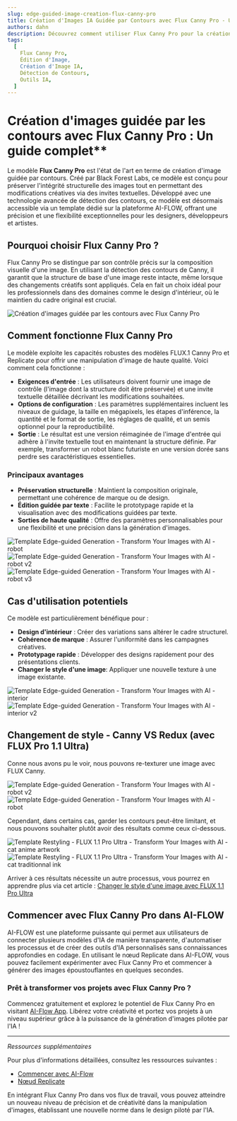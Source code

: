```yaml
---
slug: edge-guided-image-creation-flux-canny-pro
title: Création d'Images IA Guidée par Contours avec Flux Canny Pro - Un Guide Complet
authors: dahn
description: Découvrez comment utiliser Flux Canny Pro pour la création d'images guidée par contours. Ce guide explore ses fonctionnalités, ses avantages par rapport aux méthodes traditionnelles, et comment l'intégrer dans vos flux de travail de conception.
tags:
  [
    Flux Canny Pro,
    Édition d'Image,
    Création d'Image IA,
    Détection de Contours,
    Outils IA,
  ]
---
```


<head>
  <meta name="twitter:card" content="summary_large_image"/>
  <meta name="twitter:title" content="Création d'Images Guidée par Contours avec Flux Canny Pro" />
  <meta name="twitter:description" content="Guide complet sur l'utilisation de Flux Canny Pro pour une édition d'image précise. Découvrez ses fonctionnalités, ses avantages et des conseils d'intégration." />
  <meta name="twitter:creator" content="@AIFlowApp"/>
  <meta name="twitter:image" content="https://docs.ai-flow.net/img/blog-images/edge-guided-image-creation-flux-canny-pro-5.png"/>
  <meta name="twitter:image:alt" content="Création d'Images Guidée par Contours avec Flux Canny Pro"/>
  <meta property="og:title" content="Création d'Images Guidée par Contours avec Flux Canny Pro"/>
  <meta property="og:description" content="Découvrez comment Flux Canny Pro révolutionne l'édition d'images avec la création guidée par contours. Explorez ses fonctionnalités et son intégration dans vos flux de travail."/>
  <meta property="og:image" content="https://docs.ai-flow.net/img/blog-images/edge-guided-image-creation-flux-canny-pro-5.png"/>
</head>

# Création d'images guidée par les contours avec Flux Canny Pro : Un guide complet**

Le modèle **Flux Canny Pro** est l'état de l'art en terme de création d'image guidée par contours. Créé par Black Forest Labs, ce modèle est conçu pour préserver l'intégrité structurelle des images tout en permettant des modifications créatives via des invites textuelles. Développé avec une technologie avancée de détection des contours, ce modèle est désormais accessible via un template dédié sur la plateforme AI-FLOW, offrant une précision et une flexibilité exceptionnelles pour les designers, développeurs et artistes.

## Pourquoi choisir Flux Canny Pro ?

Flux Canny Pro se distingue par son contrôle précis sur la composition visuelle d'une image. En utilisant la détection des contours de Canny, il garantit que la structure de base d'une image reste intacte, même lorsque des changements créatifs sont appliqués. Cela en fait un choix idéal pour les professionnels dans des domaines comme le design d'intérieur, où le maintien du cadre original est crucial.

![Création d'images guidée par les contours avec Flux Canny Pro](/img/blog-images/edge-guided-image-creation-flux-canny-pro-5.png)

## Comment fonctionne Flux Canny Pro

Le modèle exploite les capacités robustes des modèles FLUX.1 Canny Pro et Replicate pour offrir une manipulation d'image de haute qualité. Voici comment cela fonctionne :

- **Exigences d'entrée** : Les utilisateurs doivent fournir une image de contrôle (l'image dont la structure doit être préservée) et une invite textuelle détaillée décrivant les modifications souhaitées.
- **Options de configuration** : Les paramètres supplémentaires incluent les niveaux de guidage, la taille en mégapixels, les étapes d'inférence, la quantité et le format de sortie, les réglages de qualité, et un semis optionnel pour la reproductibilité.
- **Sortie** : Le résultat est une version réimaginée de l'image d'entrée qui adhère à l'invite textuelle tout en maintenant la structure définie. Par exemple, transformer un robot blanc futuriste en une version dorée sans perdre ses caractéristiques essentielles.

### Principaux avantages

- **Préservation structurelle** : Maintient la composition originale, permettant une cohérence de marque ou de design.
- **Édition guidée par texte** : Facilite le prototypage rapide et la visualisation avec des modifications guidées par texte.
- **Sorties de haute qualité** : Offre des paramètres personnalisables pour une flexibilité et une précision dans la génération d'images.

<div class="flex flex-row w-[50%] justify-center">
    <span class="w-40 h-full object-cover">
    <img src="/fr/img/blog-images/edge-guided-image-creation-flux-canny-pro-4.png" alt="Template Edge-guided Generation - Transform Your Images with AI - robot" />
    </span>
    <span class="w-40 h-full object-cover">
    <img src="/fr/img/blog-images/edge-guided-image-creation-flux-canny-pro-1.png" alt="Template Edge-guided Generation - Transform Your Images with AI - robot v2" />
    </span>
    <span class="w-40 h-full object-cover">
    <img src="/fr/img/blog-images/edge-guided-image-creation-flux-canny-pro-2.png" alt="Template Edge-guided Generation - Transform Your Images with AI - robot v3" />
    </span>
</div>

## Cas d'utilisation potentiels

Ce modèle est particulièrement bénéfique pour :

- **Design d'intérieur** : Créer des variations sans altérer le cadre structurel.
- **Cohérence de marque** : Assurer l'uniformité dans les campagnes créatives.
- **Prototypage rapide** : Développer des designs rapidement pour des présentations clients.
- **Changer le style d'une image**: Appliquer une nouvelle texture à une image existante. 


<div class="flex flex-row w-[50%] justify-center">
    <span class="w-40 h-full object-cover">
    <img src="/fr/img/blog-images/edge-guided-image-creation-flux-canny-pro-3.jpg" alt="Template Edge-guided Generation - Transform Your Images with AI - interior" />
    </span>
    <span class="w-40 h-full object-cover">
    <img src="/fr/img/blog-images/edge-guided-image-creation-flux-canny-pro-0.png" alt="Template Edge-guided Generation - Transform Your Images with AI - interior v2" />
    </span>
</div>


## Changement de style - Canny VS Redux (avec FLUX Pro 1.1 Ultra)

Conne nous avons pu le voir, nous pouvons re-texturer une image avec FLUX Canny. 

<div class="flex flex-row w-[50%] justify-center">
    <span class="w-40 h-full object-cover">
      <img src="/fr/img/blog-images/restyling-flux-1-1-pro-ultra-4.png" alt="Template Edge-guided Generation - Transform Your Images with AI - robot v2" />
    </span>
    <span class="w-40 h-full object-cover">
    <img src="/fr/img/blog-images/edge-guided-bonus.png" alt="Template Edge-guided Generation - Transform Your Images with AI - robot" />
    </span>
</div>

Cependant, dans certains cas, garder les contours peut-être limitant, et nous pouvons souhaiter plutôt avoir des résultats comme ceux ci-dessous. 

<div class="flex flex-row w-[50%] justify-center">
    <span class="w-40 h-full object-cover">
    <img src="/fr/img/blog-images/restyling-flux-1-1-pro-ultra-2.png" alt="Template Restyling - FLUX 1.1 Pro Ultra - Transform Your Images with AI - cat anime artwork" />
    </span>
    <span class="w-40 h-full object-cover">
    <img src="/fr/img/blog-images/restyling-flux-1-1-pro-ultra-3.jpg" alt="Template Restyling - FLUX 1.1 Pro Ultra - Transform Your Images with AI - cat traditionnal ink" />
    </span>
</div>

Arriver à ces résultats nécessite un autre processus, vous pourrez en apprendre plus via cet article : [Changer le style d'une image avec FLUX 1.1 Pro Ultra](/blog/restyling-flux-1-1-pro-ultra)


## Commencer avec Flux Canny Pro dans AI-FLOW

AI-FLOW est une plateforme puissante qui permet aux utilisateurs de connecter plusieurs modèles d'IA de manière transparente, d'automatiser les processus et de créer des outils d'IA personnalisés sans connaissances approfondies en codage. En utilisant le nœud Replicate dans AI-FLOW, vous pouvez facilement expérimenter avec Flux Canny Pro et commencer à générer des images époustouflantes en quelques secondes.

### Prêt à transformer vos projets avec Flux Canny Pro ?

Commencez gratuitement et explorez le potentiel de Flux Canny Pro en visitant [AI-Flow App](https://app.ai-flow.net/). Libérez votre créativité et portez vos projets à un niveau supérieur grâce à la puissance de la génération d'images pilotée par l'IA !

---

_Ressources supplémentaires_

Pour plus d'informations détaillées, consultez les ressources suivantes :

- [Commencer avec AI-Flow](/blog/getting-started-with-ai-flow)
- [Nœud Replicate](/blog/replicate-node)

En intégrant Flux Canny Pro dans vos flux de travail, vous pouvez atteindre un nouveau niveau de précision et de créativité dans la manipulation d'images, établissant une nouvelle norme dans le design piloté par l'IA.
